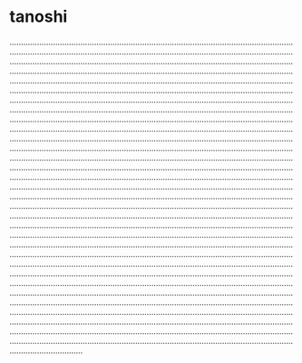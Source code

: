# tanoshi

................................................................................................................................................................................................................................................................................................................................................................................................................................................................................................................................................................................................................................................................................................................................................................................................................................................................................................................................................................................................................................................................................................................................................................................................................................................................................................................................................................................................................................................................................................................................................................................................................................................................................................................................................................................................................................................................................................................................................................................................................................................................................................................................................................................................................................................................................................................................................................................................................................................................................................................................................................................................................................................................................................................................................................................................................................................................................................................................................................................................................................................................................................................................................................................................................................................................................................................................................................................................................................................................................................................................................................................................................................................................................................................................................................................................................................................................................................................................................................................................................................................................................................................................................................